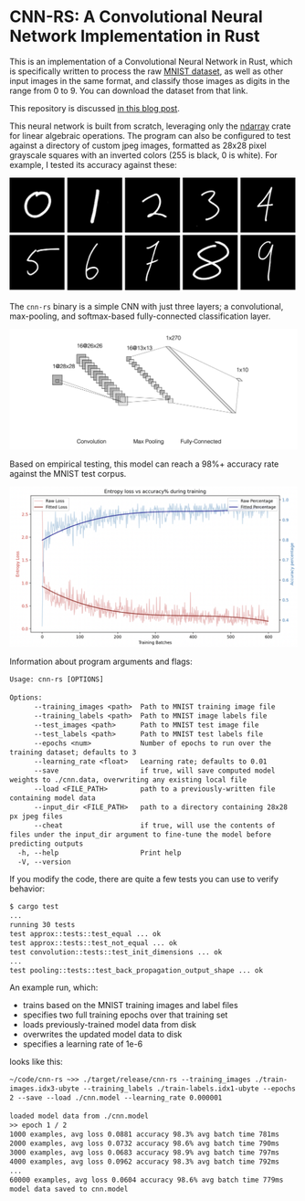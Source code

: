 # CNN-RS: A Convolutional Neural Network Implementation in Rust

This is an implementation of a Convolutional Neural Network in Rust, which is specifically written to process the raw [MNIST dataset](http://yann.lecun.com/exdb/mnist/), as well as other input images in the same format, and classify those images as digits in the range from 0 to 9. You can download the dataset from that link.

This repository is discussed [in this blog post](https://mikecvet.medium.com/convolutional-neural-networks-from-the-ground-up-for-the-ml-adjacent-35d530ab26f3).

This neural network is built from scratch, leveraging only the [ndarray](https://crates.io/crates/ndarray) crate for linear algebraic operations. The program can also be configured to test against a directory of custom jpeg images, formatted as 28x28 pixel grayscale squares with an inverted colors (255 is black, 0 is white). For example, I tested its accuracy against these:

![The author's handwritten digits](https://github.com/mikecvet/cnn-rs/blob/master/static/digits.png)

The `cnn-rs` binary is a simple CNN with just three layers; a convolutional, max-pooling, and softmax-based fully-connected classification layer. 

![The author's handwritten digits](https://github.com/mikecvet/cnn-rs/blob/master/static/cnn_diagram.png)

Based on empirical testing, this model can reach a 98%+ accuracy rate against the MNIST test corpus.

![Entropy loss and accuracy visualization across 1 training epoch](https://github.com/mikecvet/cnn-rs/blob/master/static/loss.png)

Information about program arguments and flags:

```
Usage: cnn-rs [OPTIONS]

Options:
      --training_images <path>  Path to MNIST training image file
      --training_labels <path>  Path to MNIST image labels file
      --test_images <path>      Path to MNIST test image file
      --test_labels <path>      Path to MNIST test labels file
      --epochs <num>            Number of epochs to run over the training dataset; defaults to 3
      --learning_rate <float>   Learning rate; defaults to 0.01
      --save                    if true, will save computed model weights to ./cnn.data, overwriting any existing local file
      --load <FILE_PATH>        path to a previously-written file containing model data
      --input_dir <FILE_PATH>   path to a directory containing 28x28 px jpeg files
      --cheat                   if true, will use the contents of files under the input_dir argument to fine-tune the model before predicting outputs
  -h, --help                    Print help
  -V, --version 
```

If you modify the code, there are quite a few tests you can use to verify behavior:

```
$ cargo test
...
running 30 tests
test approx::tests::test_equal ... ok
test approx::tests::test_not_equal ... ok
test convolution::tests::test_init_dimensions ... ok
...
test pooling::tests::test_back_propagation_output_shape ... ok
```

An example run, which:
 - trains based on the MNIST training images and label files
 - specifies two full training epochs over that training set
 - loads previously-trained model data from disk
 - overwrites the updated model data to disk
 - specifies a learning rate of 1e-6

looks like this:

```
~/code/cnn-rs ~>> ./target/release/cnn-rs --training_images ./train-images.idx3-ubyte --training_labels ./train-labels.idx1-ubyte --epochs 2 --save --load ./cnn.model --learning_rate 0.000001

loaded model data from ./cnn.model
>> epoch 1 / 2
1000 examples, avg loss 0.0881 accuracy 98.3% avg batch time 781ms
2000 examples, avg loss 0.0732 accuracy 98.6% avg batch time 790ms
3000 examples, avg loss 0.0683 accuracy 98.9% avg batch time 797ms
4000 examples, avg loss 0.0962 accuracy 98.3% avg batch time 792ms
...
60000 examples, avg loss 0.0604 accuracy 98.6% avg batch time 779ms
model data saved to cnn.model
```

